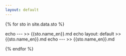 ```yaml
---
layout: default
---
```

{% for sto in site.data.sto %}

echo --- >> {{sto.name_en}}.md
echo layout: default >> {{sto.name_en}}.md
echo --- >> {{sto.name_en}}.md

{% endfor %}
